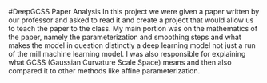 #DeepGCSS Paper Analysis
In this project we were given a paper written by our professor and asked to read it and create a project that would allow us to teach the paper to the class. My main portion was on the mathematics of the paper, namely the parameterization and smoothing steps and what makes the model in question distinctly a deep learning model not just a run of the mill machine learning model. I was also responsible for explaining what GCSS (Gaussian Curvature Scale Space) means and then also compared it to other methods like affine parameterization.

